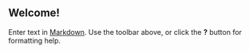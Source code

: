 ## **Welcome!**

Enter text in [Markdown](http://daringfireball.net/projects/markdown/). Use the toolbar above, or click the **?** button for formatting help.
